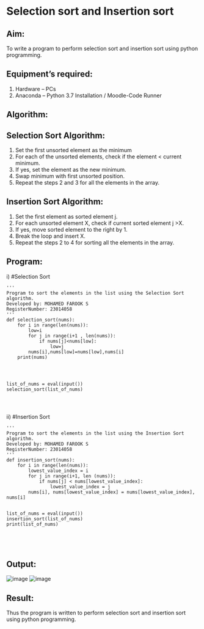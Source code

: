 # Selection sort and Insertion sort
## Aim:
To write a program to perform selection sort and insertion sort using python programming.
## Equipment’s required:
1.	Hardware – PCs
2.	Anaconda – Python 3.7 Installation / Moodle-Code Runner
## Algorithm:
## Selection Sort Algorithm:
1.	Set the first unsorted element as the minimum
2.	For each of the unsorted elements, check if the element < current minimum.
3.	If yes, set the element as the new minimum.
4.	Swap minimum with first unsorted position.
5.	Repeat the steps 2 and 3 for all the elements in the array.
## Insertion Sort Algorithm:
1.	Set the first element as sorted element j.
2.	For each unsorted element X, check if current sorted element j >X.
3.	If yes, move sorted element to the right by 1.
4.	Break the loop and insert X.
5.	Repeat the steps 2 to 4 for sorting all the elements in the array.
## Program:
i)	#Selection Sort
```
''' 
Program to sort the elements in the list using the Selection Sort algorithm.
Developed by: MOHAMED FAROOK S
RegisterNumber: 23014058
'''
def selection_sort(nums):
    for i in range(len(nums)):
        low=i
        for j in range(i+1 , len(nums)):
            if nums[j]<nums[low]:
                low=j
        nums[i],nums[low]=nums[low],nums[i]
    print(nums)
    
    
    
    
list_of_nums = eval(input())
selection_sort(list_of_nums)




```
ii)	#Insertion Sort
```
''' 
Program to sort the elements in the list using the Insertion Sort algorithm.
Developed by: MOHAMED FAROOK S
RegisterNumber: 23014058
'''
def insertion_sort(nums):
    for i in range(len(nums)):
        lowest_value_index = i
        for j in range(i+1, len (nums)):
            if nums[j] < nums[lowest_value_index]:
                lowest_value_index = j
        nums[i], nums[lowest_value_index] = nums[lowest_value_index], nums[i]
    
    
list_of_nums = eval(input())
insertion_sort(list_of_nums)
print(list_of_nums)





```

## Output:
![image](https://github.com/MOHAMEDFAROOK2005/Sorting-Algorithm/assets/150319482/17707162-3e64-473a-8347-cf58d6b9f403)
![image](https://github.com/MOHAMEDFAROOK2005/Sorting-Algorithm/assets/150319482/991d02da-263f-4b41-a087-27c24d0deb09)


## Result:
Thus the program is written to perform selection sort and insertion sort using python programming.
